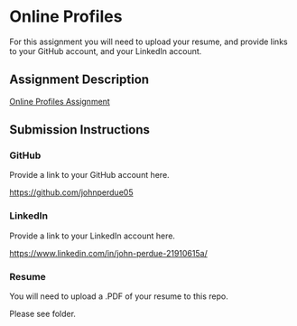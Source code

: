 # Online Profiles
For this assignment you will need to upload your resume, and provide links to your GitHub account, and your LinkedIn account.

## Assignment Description
[Online Profiles Assignment](https://education.launchcode.org/liftoff/assignments/online-profiles/)

## Submission Instructions

### GitHub
Provide a link to your GitHub account here.

https://github.com/johnperdue05

### LinkedIn
Provide a link to your LinkedIn account here.

https://www.linkedin.com/in/john-perdue-21910615a/

### Resume
You will need to upload a .PDF of your resume to this repo.

Please see folder.
